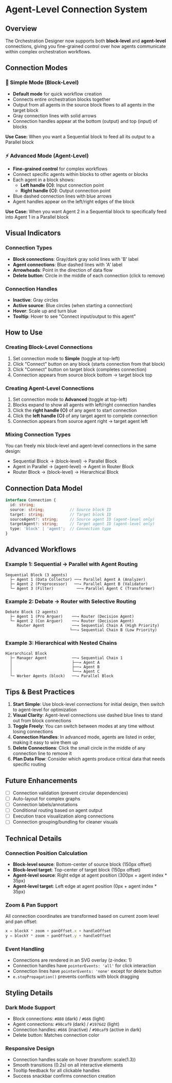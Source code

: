 # Agent-Level Connection System

## Overview
The Orchestration Designer now supports both **block-level** and **agent-level** connections, giving you fine-grained control over how agents communicate within complex orchestration workflows.

## Connection Modes

### 🔄 Simple Mode (Block-Level)
- **Default mode** for quick workflow creation
- Connects entire orchestration blocks together
- Output from all agents in the source block flows to all agents in the target block
- Gray connection lines with solid arrows
- Connection handles appear at the bottom (output) and top (input) of blocks

**Use Case:** When you want a Sequential block to feed all its output to a Parallel block

### ⚡ Advanced Mode (Agent-Level)
- **Fine-grained control** for complex workflows
- Connect specific agents within blocks to other agents or blocks
- Each agent in a block shows:
  - **Left handle (○)**: Input connection point
  - **Right handle (○)**: Output connection point
- Blue dashed connection lines with blue arrows
- Agent handles appear on the left/right edges of the block

**Use Case:** When you want Agent 2 in a Sequential block to specifically feed into Agent 1 in a Parallel block

## Visual Indicators

### Connection Types
- **Block connections**: Gray/dark gray solid lines with 'B' label
- **Agent connections**: Blue dashed lines with 'A' label
- **Arrowheads**: Point in the direction of data flow
- **Delete button**: Circle in the middle of each connection (click to remove)

### Connection Handles
- **Inactive**: Gray circles
- **Active source**: Blue circles (when starting a connection)
- **Hover**: Scale up and turn blue
- **Tooltip**: Hover to see "Connect input/output to this agent"

## How to Use

### Creating Block-Level Connections
1. Set connection mode to **Simple** (toggle at top-left)
2. Click "Connect" button on any block (starts connection from that block)
3. Click "Connect" button on target block (completes connection)
4. Connection appears from source block bottom → target block top

### Creating Agent-Level Connections
1. Set connection mode to **Advanced** (toggle at top-left)
2. Blocks expand to show all agents with left/right connection handles
3. Click the **right handle (○)** of any agent to start connection
4. Click the **left handle (○)** of any target agent to complete connection
5. Connection appears from source agent right → target agent left

### Mixing Connection Types
You can freely mix block-level and agent-level connections in the same design:
- Sequential Block → (block-level) → Parallel Block
- Agent in Parallel → (agent-level) → Agent in Router Block
- Router Block → (block-level) → Hierarchical Block

## Connection Data Model

```typescript
interface Connection {
  id: string;
  source: string;           // Source block ID
  target: string;           // Target block ID
  sourceAgent?: string;     // Source agent ID (agent-level only)
  targetAgent?: string;     // Target agent ID (agent-level only)
  type: 'block' | 'agent';  // Connection type
}
```

## Advanced Workflows

### Example 1: Sequential → Parallel with Agent Routing
```
Sequential Block (3 agents)
  ├─ Agent 1 (Data Collector) ──→ Parallel Agent A (Analyzer)
  ├─ Agent 2 (Preprocessor)   ──→ Parallel Agent B (Validator)  
  └─ Agent 3 (Filter)          ──→ Parallel Agent C (Transformer)
```

### Example 2: Debate → Router with Selective Routing
```
Debate Block (2 agents)
  ├─ Agent 1 (Pro Arguer)    ──→ Router (Decision Agent)
  └─ Agent 2 (Con Arguer)    ──→ Router (Decision Agent)
     Router Agent            ──→ Sequential Chain A (High Priority)
                            └──→ Sequential Chain B (Low Priority)
```

### Example 3: Hierarchical with Nested Chains
```
Hierarchical Block
  ├─ Manager Agent           ──→ Sequential Chain 1
  │                          ├──→ Agent A
  │                          ├──→ Agent B
  │                          └──→ Agent C
  └─ Worker Agents (block)   ──→ Parallel Block
```

## Tips & Best Practices

1. **Start Simple**: Use block-level connections for initial design, then switch to agent-level for optimization
2. **Visual Clarity**: Agent-level connections use dashed blue lines to stand out from block connections
3. **Toggle Freely**: You can switch between modes at any time without losing connections
4. **Connection Handles**: In advanced mode, agents are listed in order, making it easy to wire them up
5. **Delete Connections**: Click the small circle in the middle of any connection line to remove it
6. **Plan Data Flow**: Consider which agents produce critical data that needs specific routing

## Future Enhancements

- [ ] Connection validation (prevent circular dependencies)
- [ ] Auto-layout for complex graphs
- [ ] Connection labels/annotations
- [ ] Conditional routing based on agent output
- [ ] Execution trace visualization along connections
- [ ] Connection grouping/bundling for cleaner visuals

## Technical Details

### Connection Position Calculation
- **Block-level source**: Bottom-center of source block (150px offset)
- **Block-level target**: Top-center of target block (150px offset)
- **Agent-level source**: Right edge at agent position (300px + agent index * 35px)
- **Agent-level target**: Left edge at agent position (0px + agent index * 35px)

### Zoom & Pan Support
All connection coordinates are transformed based on current zoom level and pan offset:
```javascript
x = blockX * zoom + panOffset.x + handleOffset
y = blockY * zoom + panOffset.y + handleOffset
```

### Event Handling
- Connections are rendered in an SVG overlay (z-index: 1)
- Connection handles have `pointerEvents: 'all'` for click interaction
- Connection lines have `pointerEvents: 'none'` except for delete button
- `e.stopPropagation()` prevents conflicts with block dragging

## Styling Details

### Dark Mode Support
- Block connections: `#888` (dark) / `#666` (light)
- Agent connections: `#90caf9` (dark) / `#1976d2` (light)
- Connection handles: `#666` (inactive) / `#90caf9` (active in dark)
- Delete button: Matches connection color

### Responsive Design
- Connection handles scale on hover (transform: scale(1.3))
- Smooth transitions (0.2s) on all interactive elements
- Tooltip feedback for all clickable handles
- Success snackbar confirms connection creation

